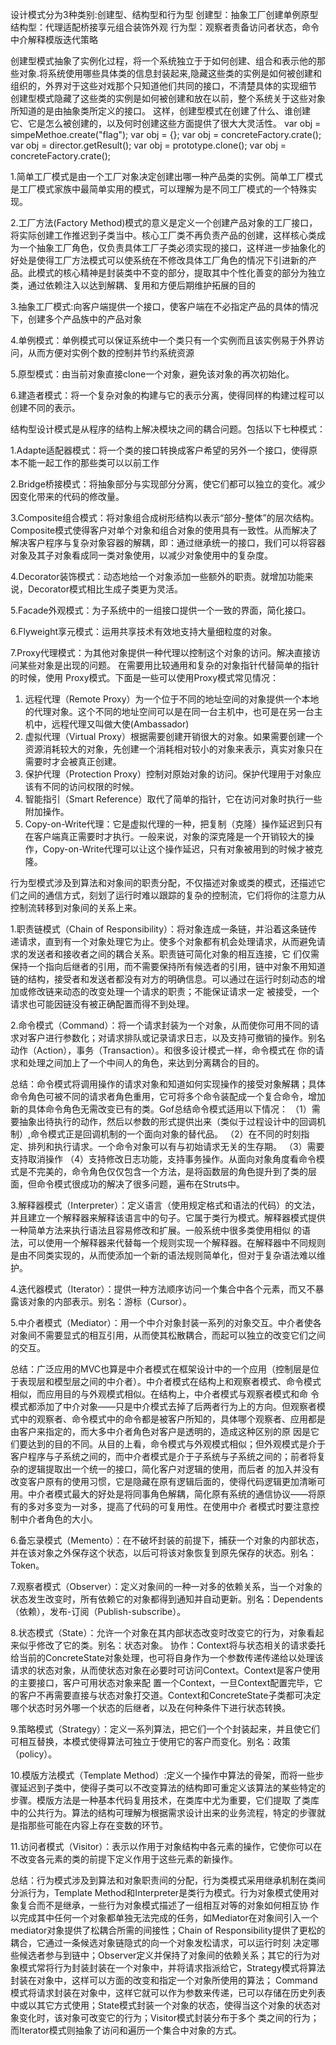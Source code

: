 设计模式分为3种类别:创建型、结构型和行为型
创建型：抽象工厂创建单例原型
结构型：代理适配桥接享元组合装饰外观
行为型：观察者责备访问者状态，命令中介解释模版迭代策略


创建型模式抽象了实例化过程，将一个系统独立于于如何创建、组合和表示他的那些对象.将系统使用哪些具体类的信息封装起来,隐藏这些类的实例是如何被创建和组织的，外界对于这些对戏那个只知道他们共同的接口，不清楚具体的实现细节
创建型模式隐藏了这些类的实例是如何被创建和放在以前，整个系统关于这些对象所知道的是由抽象类所定义的接口。
这样，创建型模式在创建了什么、谁创建它、它是怎么被创建的，以及何时创建这些方面提供了很大大灵活性。
var obj = simpeMethoe.create("flag");
var obj = {};
var obj = concreteFactory.crate();
var obj = director.getResult();
var obj = prototype.clone();
var obj = concreteFactory.crate();

1.简单工厂模式是由一个工厂对象决定创建出哪一种产品类的实例。简单工厂模式是工厂模式家族中最简单实用的模式，可以理解为是不同工厂模式的一个特殊实现。

2.工厂方法(Factory Method)模式的意义是定义一个创建产品对象的工厂接口，将实际创建工作推迟到子类当中。核心工厂类不再负责产品的创建，这样核心类成为一个抽象工厂角色，仅负责具体工厂子类必须实现的接口，这样进一步抽象化的好处是使得工厂方法模式可以使系统在不修改具体工厂角色的情况下引进新的产品。此模式的核心精神是封装类中不变的部分，提取其中个性化善变的部分为独立类，通过依赖注入以达到解耦、复用和方便后期维护拓展的目的

3.抽象工厂模式:向客户端提供一个接口，使客户端在不必指定产品的具体的情况下，创建多个产品族中的产品对象

4.单例模式：单例模式可以保证系统中一个类只有一个实例而且该实例易于外界访问，从而方便对实例个数的控制并节约系统资源

5.原型模式：由当前对象直接clone一个对象，避免该对象的再次初始化。

6.建造者模式：将一个复杂对象的构建与它的表示分离，使得同样的构建过程可以创建不同的表示。



结构型设计模式是从程序的结构上解决模块之间的耦合问题。包括以下七种模式：

1.Adapte适配器模式：将一个类的接口转换成客户希望的另外一个接口，使得原本不能一起工作的那些类可以以前工作

2.Bridge桥接模式：将抽象部分与实现部分分离，使它们都可以独立的变化。减少因变化带来的代码的修改量。

3.Composite组合模式：将对象组合成树形结构以表示“部分-整体”的层次结构。Composite模式使得客户对单个对象和组合对象的使用具有一致性。从而解决了解决客户程序与复杂对象容器的解耦，即：通过继承统一的接口，我们可以将容器对象及其子对象看成同一类对象使用，以减少对象使用中的复杂度。

4.Decorator装饰模式：动态地给一个对象添加一些额外的职责。就增加功能来说，Decorator模式相比生成子类更为灵活。

5.Facade外观模式：为子系统中的一组接口提供一个一致的界面，简化接口。

6.Flyweight享元模式：运用共享技术有效地支持大量细粒度的对象。

7.Proxy代理模式：为其他对象提供一种代理以控制这个对象的访问。解决直接访问某些对象是出现的问题。
在需要用比较通用和复杂的对象指针代替简单的指针的时候，使用 Proxy模式。下面是一些可以使用Proxy模式常见情况：
1) 远程代理（Remote  Proxy）为一个位于不同的地址空间的对象提供一个本地的代理对象。这个不同的地址空间可以是在同一台主机中，也可是在另一台主机中，远程代理又叫做大使(Ambassador)
2) 虚拟代理（Virtual Proxy）根据需要创建开销很大的对象。如果需要创建一个资源消耗较大的对象，先创建一个消耗相对较小的对象来表示，真实对象只在需要时才会被真正创建。 
3) 保护代理（Protection Proxy）控制对原始对象的访问。保护代理用于对象应该有不同的访问权限的时候。
4) 智能指引（Smart Reference）取代了简单的指针，它在访问对象时执行一些附加操作。
5) Copy-on-Write代理：它是虚拟代理的一种，把复制（克隆）操作延迟到只有在客户端真正需要时才执行。一般来说，对象的深克隆是一个开销较大的操作，Copy-on-Write代理可以让这个操作延迟，只有对象被用到的时候才被克隆。



行为型模式涉及到算法和对象间的职责分配，不仅描述对象或类的模式，还描述它们之间的通信方式，刻划了运行时难以跟踪的复杂的控制流，它们将你的注意力从控制流转移到对象间的关系上来。

1.职责链模式（Chain of Responsibility）：将对象连成一条链，并沿着这条链传递请求，直到有一个对象处理它为止。使多个对象都有机会处理请求，从而避免请求的发送者和接收者之间的耦合关系。职责链可简化对象的相互连接，它
们仅需保持一个指向后继者的引用，而不需要保持所有候选者的引用，链中对象不用知道链的结构，接受者和发送者都没有对方的明确信息。可以通过在运行时刻动态的增加或修改链来动态的改变处理一个请求的职责；不能保证请求一定
被接受，一个请求也可能因链没有被正确配置而得不到处理。

2.命令模式（Command）：将一个请求封装为一个对象，从而使你可用不同的请求对客户进行参数化；对请求排队或记录请求日志，以及支持可撤销的操作。别名动作（Action），事务（Transaction）。和很多设计模式一样，命令模式在
你的请求和处理之间加上了一个中间人的角色，来达到分离耦合的目的。

总结：命令模式将调用操作的请求对象和知道如何实现操作的接受对象解耦；具体命令角色可被不同的请求者角色重用，它可将多个命令装配成一个复合命令，增加新的具体命令角色无需改变已有的类。Gof总结命令模式适用以下情况：
（1）需要抽象出待执行的动作，然后以参数的形式提供出来（类似于过程设计中的回调机制）,命令模式正是回调机制的一个面向对象的替代品。
（2）在不同的时刻指定、排列和执行请求。一个命令对象可以有与初始请求无关的生存期。
（3）需要支持取消操作
（4）支持修改日志功能，支持事务操作。从面向对象角度看命令模式是不完美的，命令角色仅仅包含一个方法，是将函数层的角色提升到了类的层面，但命令模式很成功的解决了很多问题，遍布在Struts中。


3.解释器模式（Interpreter）：定义语言（使用规定格式和语法的代码）的文法，并且建立一个解释器来解释该语言中的句子。它属于类行为模式。解释器模式提供一种简单方法来执行语法且容易修改和扩展。一般系统中很多类使用相似
的语法，可以使用一个解释器来代替每一个规则实现一个解释器。在解释器中不同规则是由不同类实现的，从而使添加一个新的语法规则简单化，但对于复杂语法难以维护。


4.迭代器模式（Iterator）：提供一种方法顺序访问一个集合中各个元素，而又不暴露该对象的内部表示。别名：游标（Cursor）。

5.中介者模式（Mediator）：用一个中介对象封装一系列的对象交互。中介者使各对象间不需要显式的相互引用，从而使其松散耦合，而起可以独立的改变它们之间的交互。

总结：广泛应用的MVC也算是中介者模式在框架设计中的一个应用（控制层是位于表现层和模型层之间的中介者）。中介者模式在结构上和观察者模式、命令模式相似，而应用目的与外观模式相似。在结构上，中介者模式与观察者模式和命
令模式都添加了中介对象——只是中介模式去掉了后两者行为上的方向。但观察者模式中的观察者、命令模式中的命令都是被客户所知的，具体哪个观察者、应用都是由客户来指定的，而大多中介者角色对客户是透明的，造成这种区别的原
因是它们要达到的目的不同。从目的上看，命令模式与外观模式相似；但外观模式是介于客户程序与子系统之间的，而中介者模式是介于子系统与子系统之间的；前者将复杂的逻辑提取出一个统一的接口，简化客户对逻辑的使用，而后者
的加入并没有改变客户原有的使用习惯，它是隐藏在原有逻辑后面的，使得代码逻辑更加清晰可用。中介者模式最大的好处是将同事角色解耦，简化原有系统的通信协议——将原有的多对多变为一对多，提高了代码的可复用性。在使用中介
者模式时要注意控制中介者角色的大小。

6.备忘录模式（Memento）：在不破坏封装的前提下，捕获一个对象的内部状态，并在该对象之外保存这个状态，以后可将该对象恢复到原先保存的状态。别名：Token。

7.观察者模式（Observer）：定义对象间的一种一对多的依赖关系，当一个对象的状态发生改变时，所有依赖它的对象都得到通知并自动更新。别名：Dependents（依赖），发布-订阅（Publish-subscribe）。

8.状态模式（State）：允许一个对象在其内部状态改变时改变它的行为，对象看起来似乎修改了它的类。别名：状态对象。
协作：Context将与状态相关的请求委托给当前的ConcreteState对象处理，也可将自身作为一个参数传递传递给以处理该请求的状态对象，从而使状态对象在必要时可访问Context。Context是客户使用的主要接口，客户可用状态对象来配
置一个Context，一旦Context配置完毕，它的客户不再需要直接与状态对象打交道。Context和ConcreteState子类都可决定哪个状态时另外哪一个状态的后继者，以及在何种条件下进行状态转换。

9.策略模式（Strategy）：定义一系列算法，把它们一个个封装起来，并且使它们可相互替换，本模式使得算法可独立于使用它的客户而变化。别名：政策（policy）。

10.模版方法模式（Template Method）:定义一个操作中算法的骨架，而将一些步骤延迟到子类中，使得子类可以不改变算法的结构即可重定义该算法的某些特定的步骤。模版方法是一种基本代码复用技术，在类库中尤为重要，它们提取
了类库中的公共行为。算法的结构可理解为根据需求设计出来的业务流程，特定的步骤就是指那些可能在内容上存在变数的环节。

11.访问者模式（Visitor）：表示以作用于对象结构中各元素的操作，它使你可以在不改变各元素的类的前提下定义作用于这些元素的新操作。

总结：行为模式涉及到算法和对象职责间的分配，行为类模式采用继承机制在类间分派行为，Template Method和Interpreter是类行为模式。行为对象模式使用对象复合而不是继承，一些行为对象模式描述了一组相互对等的对象如何相互协
作以完成其中任何一个对象都单独无法完成的任务，如Mediator在对象间引入一个mediator对象提供了松耦合所需的间接性；Chain of Responsibility提供了更松的耦合，它通过一条候选对象链隐式的向一个对象发松请求，可以运行时刻
决定哪些候选者参与到链中；Observer定义并保持了对象间的依赖关系；其它的行为对象模式常将行为封装封装在一个对象中，并将请求指派给它，Strategy模式将算法封装在对象中，这样可以方面的改变和指定一个对象所使用的算法；
Command模式将请求封装在对象中，这样它就可以作为参数来传递，已可以存储在历史列表中或以其它方式使用；State模式封装一个对象的状态，使得当这个对象的状态对象变化时，该对象可改变它的行为；Visitor模式封装分布于多个
类之间的行为；而Iterator模式则抽象了访问和遍历一个集合中对象的方式。
